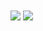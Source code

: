 <picture>
  <source
    srcset="https://github-readme-stats.vercel.app/api/?username=YukihoAA&show_icons=true&theme=dark&include_all_commits=true"
    media="(prefers-color-scheme: dark)"
  />
  <source
    srcset="https://github-readme-stats.vercel.app/api/?username=YukihoAA&show_icons=true&include_all_commits=true"
    media="(prefers-color-scheme: light), (prefers-color-scheme: no-preference)"
  />
  <img align="center" src="https://github-readme-stats.vercel.app/api/username=YukihoAA&show_icons=true&include_all_commits=true" />
</picture>

<picture>
  <source
    srcset="https://github-readme-stats.vercel.app/api/top-langs/?username=YukihoAA&layout=compact&theme=dark&langs_count=8&exclude_repo=300Heroes_KR"
    media="(prefers-color-scheme: dark)"
  />
  <source
    srcset="https://github-readme-stats.vercel.app/api/top-langs/?username=YukihoAA&layout=compact&langs_count=8&exclude_repo=300Heroes_KR"
    media="(prefers-color-scheme: light), (prefers-color-scheme: no-preference)"
  />
  <img align="center" src="https://github-readme-stats.vercel.app/api/top-langs/?username=YukihoAA&layout=compact&langs_count=8&exclude_repo=300Heroes_KR" />
</picture>


<!--
**YukihoAA/YukihoAA** is a ✨ _special_ ✨ repository because its `README.md` (this file) appears on your GitHub profile.

Here are some ideas to get you started:

- 🔭 I’m currently working on ...
- 🌱 I’m currently learning ...
- 👯 I’m looking to collaborate on ...
- 🤔 I’m looking for help with ...
- 💬 Ask me about ...
- 📫 How to reach me: ...
- 😄 Pronouns: ...
- ⚡ Fun fact: ...
-->
